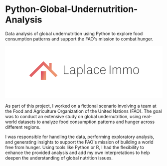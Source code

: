 # Python-Global-Undernutrition-Analysis
Data analysis of global undernutrition using Python to explore food consumption patterns and support the FAO's mission to combat hunger.

![alt text](https://github.com/Armeldt/SQL-RealEstateData/blob/main/Ressources/logo.png?raw=true)

As part of this project, I worked on a fictional scenario involving a team at the Food and Agriculture Organization of the United Nations (FAO). The goal was to conduct an extensive study on global undernutrition, using real-world datasets to analyze food consumption patterns and hunger across different regions.

I was responsible for handling the data, performing exploratory analysis, and generating insights to support the FAO's mission of building a world free from hunger. Using tools like Python or R, I had the flexibility to enhance the provided analysis and add my own interpretations to help deepen the understanding of global nutrition issues.
